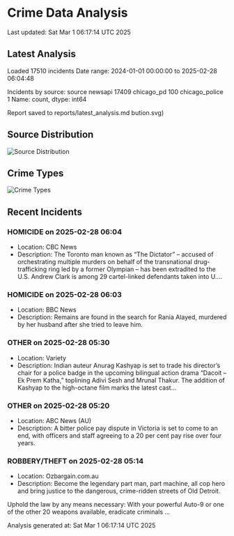 # Crime Data Analysis
Last updated: Sat Mar  1 06:17:14 UTC 2025

## Latest Analysis

Loaded 17510 incidents
Date range: 2024-01-01 00:00:00 to 2025-02-28 06:04:48

Incidents by source:
source
newsapi           17409
chicago_pd          100
chicago_police        1
Name: count, dtype: int64

Report saved to reports/latest_analysis.md
bution.svg)

## Source Distribution
![Source Distribution](images/source_distribution.svg)

## Crime Types
![Crime Types](images/crime_types.svg)

## Recent Incidents

### HOMICIDE on 2025-02-28 06:04
- Location: CBC News
- Description: The Toronto man known as “The Dictator” – accused of orchestrating multiple murders on behalf of the transnational drug-trafficking ring led by a former Olympian – has been extradited to the U.S. Andrew Clark is among 29 cartel-linked defendants taken into U.…


### HOMICIDE on 2025-02-28 06:03
- Location: BBC News
- Description: Remains are found in the search for Rania Alayed, murdered by her husband after she tried to leave him.


### OTHER on 2025-02-28 05:30
- Location: Variety
- Description: Indian auteur Anurag Kashyap is set to trade his director’s chair for a police badge in the upcoming bilingual action drama “Dacoit – Ek Prem Katha,” toplining Adivi Sesh and Mrunal Thakur. The addition of Kashyap to the high-octane film marks the latest cast…


### OTHER on 2025-02-28 05:20
- Location: ABC News (AU)
- Description: A bitter police pay dispute in Victoria is set to come to an end, with officers and staff agreeing to a 20 per cent pay rise over four years.


### ROBBERY/THEFT on 2025-02-28 05:14
- Location: Ozbargain.com.au
- Description: Become the legendary part man, part machine, all cop hero and bring justice to the dangerous, crime-ridden streets of Old Detroit.

Uphold the law by any means necessary:
With your powerful Auto-9 or one of the other 20 weapons available, eradicate criminals …

Analysis generated at: Sat Mar  1 06:17:14 UTC 2025

